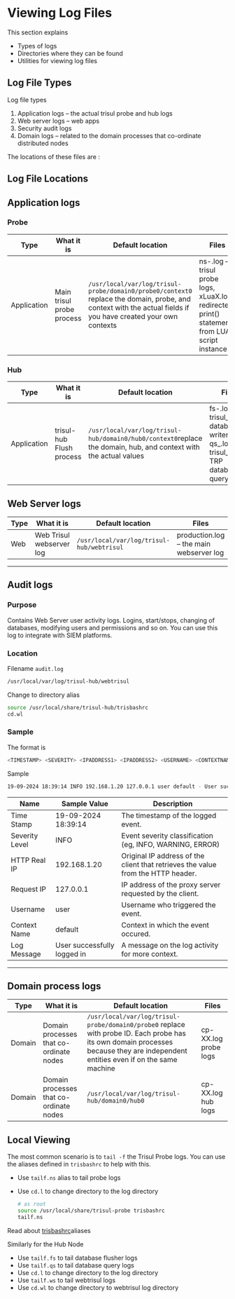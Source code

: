 # Viewing Log Files

This section explains

- Types of logs
- Directories where they can be found
- Utilities for viewing log files

## Log File Types

Log file types 

1. Application logs – the actual trisul probe and hub logs
2. Web server logs – web apps
3. Security audit logs 
4. Domain logs – related to the domain processes that co-ordinate distributed nodes

The locations of these files are :


## Log File Locations


## Application logs 

### Probe 

| Type        | What it is   | Default location   | Files   |
| ----------- | ---- |- | ---
| Application | Main trisul probe process      | `/usr/local/var/log/trisul-probe/domain0/probe0/context0` replace the domain, probe, and context with the actual fields if you have created your own contexts                     | ns-.log – trisul probe logs, xLuaX.log redirected print() statements from LUA script instances |

### Hub 

| Type        | What it is    | Default location   | Files  |
| ----------- | ---------------------------- |-----| ---- |
| Application | trisul-hub Flush process    | `/usr/local/var/log/trisul-hub/domain0/hub0/context0`replace the domain, hub, and context with the actual values | fs-.log – trisul_flushd database writer logs , qs_.log – trisul_trpd TRP database query logs |

## Web Server logs

| Type        | What it is | Default location | Files   |
| ----------- | ------------------------ | ----------------------------------------- | -- |
| Web  | Web Trisul webserver log | `/usr/local/var/log/trisul-hub/webtrisul` | production.log – the main webserver log |

----


## Audit logs 


### Purpose

Contains Web Server user activity logs. Logins, start/stops, changing of databases, modifying users and permissions and so on.
You can use this log to integrate with SIEM platforms.  

### Location 

Filename `audit.log`

````bash
/usr/local/var/log/trisul-hub/webtrisul
````

Change to directory alias 
````bash
source /usr/local/share/trisul-hub/trisbashrc
cd.wl 
````

### Sample


The format is 

```bash
<TIMESTAMP> <SEVERITY> <IPADDRESS1> <IPADDRESS2> <USERNAME> <CONTEXTNAME> - <MESSAGE>
```

Sample

````bash
19-09-2024 18:39:14 INFO 192.168.1.20 127.0.0.1 user default - User successfully logged in 
````

| Name | Sample Value | Description |
|------|--------------|-------------|
| Time Stamp | 19-09-2024 18:39:14 | The timestamp of the logged event. |
| Severity Level | INFO | Event severity classification (eg, INFO, WARNING, ERROR) |
| HTTP Real IP | 192.168.1.20 | Original IP address of the client that retrieves the value from the HTTP header. |
| Request IP | 	127.0.0.1 | IP address of the proxy server requested by the client. |
| Username |user | Username who triggered the event. |
| Context Name | default | Context in which the event occured. |
| Log Message | User successfully logged in | A message on the log activity for more context. |

-----


## Domain process logs
| Type        | What it is   | Default location   | Files   |
| ----------- | -------------------------------| ------------------ | -----------------|
| Domain      | Domain processes that co-ordinate nodes | `/usr/local/var/log/trisul-probe/domain0/probe0` replace with probe ID. Each probe has its own domain processes because they are independent entities even if on the same machine | cp-XX.log probe logs                                                                           |
| Domain      | Domain processes that co-ordinate nodes | `/usr/local/var/log/trisul-hub/domain0/hub0`  | cp-XX.log hub logs  |




## Local Viewing

The most common scenario is to `tail -f` the Trisul Probe logs. You can use the aliases defined in `trisbashrc` to help with this.

- Use `tailf.ns` alias to tail probe logs

- Use `cd.l` to change directory to the log directory
  
  ```bash
  # as root
  source /usr/local/share/trisul-probe trisbashrc
  tailf.ns
  ```

Read about [trisbashrc](/docs/ref/trisbashrc)aliases

Similarly for the Hub Node

- Use `tailf.fs` to tail database flusher logs
- Use `tailf.qs` to tail database query logs
- Use `cd.l` to change directory to the log directory
- Use `tailf.ws` to tail webtrisul logs
- Use `cd.wl` to change directory to webtrisul log directory


